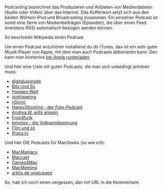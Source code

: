<!--
.. title: Podcasts
.. slug: 70-podcasts
.. date: 2007-04-08 20:04:12
.. tags: Apple,Internet,Podcasts
.. description: 
.. type: text
-->

Podcasting bezeichnet das Produzieren und Anbieten von Mediendateien (Audio oder Video) über das Internet. Das Kofferwort setzt sich aus den beiden Wörtern iPod und Broadcasting zusammen. Ein einzelner Podcast ist somit eine Serie von Medienbeiträgen (Episoden), die über einen Feed (meistens RSS) automatisch bezogen werden können.
<!-- TEASER_END -->

So beschreibt Wikipedia einen Podcast.

Um einen Podcast anzuhören installierst du dir iTunes, das ist ein sehr guter Musik-Player von Apple, mit dem man auch Podcasts abbonieren kann.
Den kann man kostenlos [bei Apple runterladen](http://www.apple.com/de/itunes/download/).

Und hier eine Liste mit guten Podcasts, die man sich unbedingt anhören muss:

	
- [digitalupgrade](http://www.digitalupgrade.de/)
- [Bits Und So](http://www.bitsundso.de/)
- [Hoppes-Welt](http://www.hoppes-welt.de/)
- [isightseeing](http://www.isightseeing.de/)
- [nSonic](http://nsonic.podspot.de/)
- [HappyShooting - der Foto-Podcast](http://www.happyshooting.de/podcast/)
- [Andrea W. wills wissen](http://andrea.podspot.de/)
- [Fnordfunk](http://fnordfunk.cccmz.de/)
- [lemotox - die Volksentdummung](http://www.lemotox.de/)
- [Film und so](http://www.filmeundso.de/)
- [ifranz.tv](http://www.ifranz.org/)

Und hier DIE Podcasts für MacGeeks (so wie ich):
	
- [MacManiacs](http://www.macmaniacs.at/WORDPRESS/)
- [Maccast](http://www.maccast.de/)
- [Games4Mac](http://games4mac.de/content_g4m/podcast.php)
- [MacMeeting](http://www.macmeeting.de/)
- [arktis.de unplugged](http://www.arktis.de/aktionen/arktis.de-unplugged-Podcast_106_promotion_SESS-352b1d7ce2974ccd70a29be230882455.html)

So, hab ich noch einen vergessen, dan mit URL in die Kommentare.
